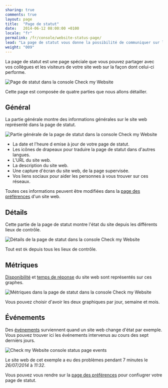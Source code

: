 ```yaml
---
sharing: true
comments: true
layout: page
title:  "Page de statut"
date:   2014-06-12 08:00:00 +0100
locale: "fr"
permalink: /fr/console/website-status-page/
lead: "La page de statut vous donne la possibilité de communiquer sur l’état de santé de votre site web au public ou à un groupe restreint."
weight: "009"
---
```


La page de statut est une page spéciale que vous pouvez partager avec vos collègues et les visiteurs de votre site web sur la façon dont celui-ci performe.

![Page de statut dans la console Check my Website](/assets/img/fullsize/en/console/website-status/status.png)

Cette page est composée de quatre parties que nous allons détailler.

## Général

La partie générale montre des informations générales sur le site web représenté dans la page de statut.

![Partie générale de la page de statut dans la console Check my Website](/assets/img/fullsize/en/console/website-status/general.png)

- La date et l'heure d emise à jour de votre page de statut.
- Les icônes de drapeaux pour traduire la page de statut dans d'autres langues.
- L'URL du site web.
- La description du site web.
- Une capture d'écran du site web, de la page supervisée.
- Vos liens sociaux pour aider les personnes à vous trouver sur ces réseaux.

Toutes ces informations peuvent être modifiées dans la [page des préférences](/fr/console/website-settings/) d'un site web.

## Détails

Cette partie de la page de statut montre l'état du site depuis les différents lieux de contrôle.

![Détails de la page de statut dans la console Check my Website](/assets/img/fullsize/en/console/website-status/details.png)

Tout est `Ok` depuis tous les lieux de contrôle.

## Métriques

[Disponibilité](/fr/terms-definitions/#availability) et [temps de réponse](/en/terms-definitions/#response-time) du site web sont représentés sur ces graphes.

![Métriques dans la page de statut dans la console Check my Website](/assets/img/fullsize/en/console/website-status/metrics.png)

Vous pouvez choisir d'avoir les deux graphiques par jour, semaine et mois.

## Événements

Des [événements](/fr/terms-definitions/#events) surviennent quand un site web change d'état par exemple. Vous pouvez trouver ici les événements intervenus au cours des sept dernièrs jours.

![Check my Website console status page events](/assets/img/fullsize/en/console/website-status/events.png)

Le site web de cet exemple a eu des problèmes pendant 7 minutes le *26/07/2014* à *11:32*.

Vous pouvez vous rendre sur la [page des préférences](/fr/console/website-settings/) pour confiugrer votre page de statut.